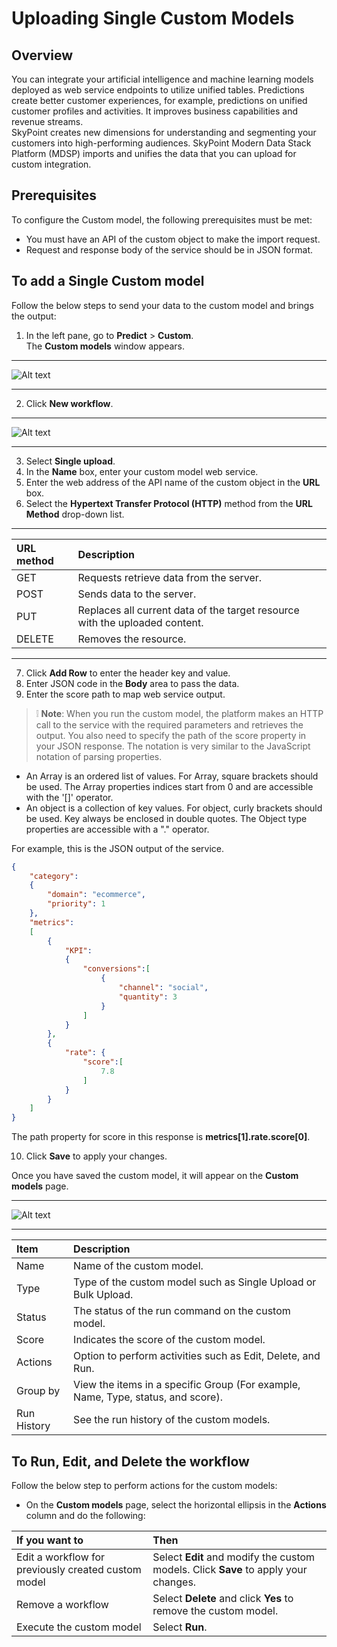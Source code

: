 # Uploading Single Custom Models

## Overview  

You can integrate your artificial intelligence and machine learning models deployed as web service endpoints to utilize unified tables. Predictions create better customer experiences, for example, predictions on unified customer profiles and activities. It improves business capabilities and revenue streams.  
SkyPoint creates new dimensions for understanding and segmenting your customers into high-performing audiences. SkyPoint Modern Data Stack Platform (MDSP) imports and unifies the data that you can upload for custom integration.

## Prerequisites
To configure the Custom model, the following prerequisites must be met:
- You must have an API of the custom object to make the import request.
- Request and response body of the service should be in JSON format.

## To add a Single Custom model

Follow the below steps to send your data to the custom model and brings the output:
1.	In the left pane, go to **Predict** > **Custom**.  
The **Custom models** window appears.  

---

![Alt text](https://github.com/skypointcloud/platform/blob/master/docs/doc_snippets/CustomModel.png?raw=true)  

---

2. Click **New workflow**.  

---

![Alt text](https://github.com/skypointcloud/platform/blob/master/docs/doc_snippets/SingleCustomModelsUpload.png?raw=true)  

---  

3.	Select **Single upload**.
4.	In the **Name** box, enter your custom model web service.
5.	Enter the web address of the API name of the custom object in the **URL** box.
6.	Select the **Hypertext Transfer Protocol (HTTP)** method from the **URL Method** drop-down list.  

---

|URL method|Description|
|:-|:-|
|GET|Requests retrieve data from the server.|
|POST|Sends data to the server.|
|PUT|Replaces all current data of the target resource with the uploaded content.|
|DELETE|Removes the resource.|  

---  

7.	Click **Add Row** to enter the header key and value.
8.	Enter JSON code in the **Body** area to pass the data.
9.	Enter the score path to map web service output.


> :grey_exclamation: **Note**: When you run the custom model, the platform makes an HTTP call to the service with the required parameters and retrieves the output. You also need to specify the path of the score property in your JSON response. The notation is very similar to the JavaScript notation of parsing properties.  

- An Array is an ordered list of values. For Array, square brackets should be used. The Array properties indices start from 0 and are accessible with the '[]' operator.
- An object is a collection of key values. For object, curly brackets should be used. Key always be enclosed in double quotes. The Object type properties are accessible with a "." operator.  

For example, this is the JSON output of the service.  

```json
{
    "category": 
    {
        "domain": "ecommerce",
        "priority": 1
    },
    "metrics": 
    [
        {
            "KPI": 
            {
                "conversions":[
                    {
                        "channel": "social",
                        "quantity": 3
                    }
                ]
            }
        },
        {
            "rate": {
                "score":[
                    7.8
                ]
            }
        }
    ]
}
```
The path property for score in this response is **metrics[1].rate.score[0]**.  

10.	Click **Save** to apply your changes.  

Once you have saved the custom model, it will appear on the **Custom models** page.  

---

![Alt text](https://github.com/skypointcloud/platform/blob/master/docs/doc_snippets/SingleCustomModelsUploadOutput.png?raw=true)  

---  

|Item|Description|
|:-|:-|
|Name|Name of the custom model.|
|Type|Type of the custom model such as Single Upload or Bulk Upload.|
|Status|The status of the run command on the custom model.|
|Score|Indicates the score of the custom model.|
|Actions|Option to perform activities such as Edit, Delete, and Run.|
|Group by|View the items in a specific Group (For example, Name, Type, status, and score).|
|Run History|See the run history of the custom models.|  

## To Run, Edit, and Delete the workflow  

Follow the below step to perform actions for the custom models:  

- On the **Custom models** page, select the horizontal ellipsis in the **Actions** column and do the following:  

|If you want to|Then|
|:-|:-|
|Edit a workflow for previously created custom model|Select **Edit** and modify the custom models. Click **Save** to apply your changes.|
|Remove a workflow|Select **Delete** and click **Yes** to remove the custom model.|
|Execute the custom model|Select **Run**.|




